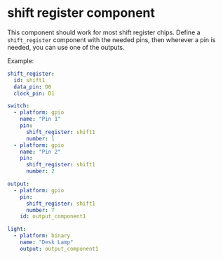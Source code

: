 # shift register component

This component should work for most shift register chips.  Define a `shift_register` component with the needed pins, then wherever a pin
is needed, you can use one of the outputs.

Example:
```yaml
shift_register:
  id: shift1
  data_pin: D0
  clock_pin: D1

switch:
  - platform: gpio
    name: "Pin 1"
    pin:
      shift_register: shift1
      number: 1
  - platform: gpio
    name: "Pin 2"
    pin:
      shift_register: shift1
      number: 2

output:
  - platform: gpio
    pin:
      shift_register: shift1
      number: 7
    id: output_component1

light:
  - platform: binary
    name: "Desk Lamp"
    output: output_component1

```

